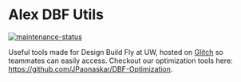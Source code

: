 # Alex DBF Utils
[![maintenance-status](https://img.shields.io/badge/maintenance-as--is-yellow.svg)](https://gist.github.com/taiki-e/ad73eaea17e2e0372efb76ef6b38f17b)

Useful tools made for Design Build Fly at UW, hosted on [Glitch](https://alex-dbf.glitch.me/) so teammates can easily access. Checkout our optimization tools here: https://github.com/JPaonaskar/DBF-Optimization.

